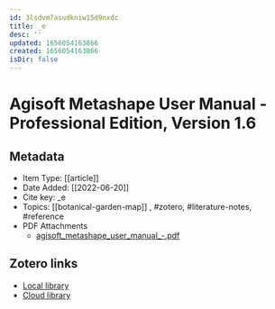 ```yaml
---
id: 3lsdvm7asudkniw15d9nxdc
title: _e
desc: ''
updated: 1656054163866
created: 1656054163866
isDir: false
---
```

# Agisoft Metashape User Manual - Professional Edition, Version 1.6

## Metadata

* Item Type: [[article]]
* Date Added: [[2022-06-20]]
* Cite key: _e
* Topics: [[botanical-garden-map]]
, #zotero, #literature-notes, #reference
* PDF Attachments
	- [agisoft_metashape_user_manual_-.pdf](zotero://open-pdf/library/items/7SN6YDJU)


##  Zotero links
* [Local library](zotero://select/items/3_VEP6WZ39)
* [Cloud library](http://zotero.org/groups/4613367/items/VEP6WZ39)

